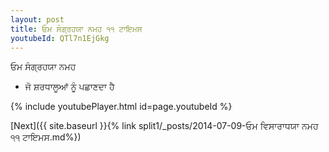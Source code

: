 ```yaml
---
layout: post
title: ਓਮ ਸੰਗ੍ਰਹਯਾ ਨਮਹ ੧੧ ਟਾਇਮਸ
youtubeId: QTl7n1EjGkg
---
```

 
 
 ਓਮ ਸੰਗ੍ਰਹਯਾ ਨਮਹ  
 
 -  ਜੋ ਸ਼ਰਧਾਲੂਆਂ ਨੂੰ ਪਛਾਣਦਾ ਹੈ 
 
  
 
  
 
 
 
 
 
 


{% include youtubePlayer.html id=page.youtubeId %}
 
[Next]({{ site.baseurl }}{% link  split1/_posts/2014-07-09-ਓਮ ਵਿਸਾਰਾਧਯਾ ਨਮਹ ੧੧ ਟਾਇਮਸ.md%})
 
